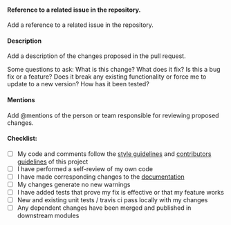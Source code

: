 #### Reference to a related issue in the repository.
Add a reference to a related issue in the repository.

#### Description
Add a description of the changes proposed in the pull request.

Some questions to ask:
What is this change?
What does it fix?
Is this a bug fix or a feature? Does it break any existing functionality or force me to update to a new version?
How has it been tested?

#### Mentions
Add @mentions of the person or team responsible for reviewing proposed changes.

#### Checklist:

- [ ] My code and comments follow the [style guidelines](https://opensimulationinterface.github.io/osi-documentation/osi/commenting.html) and [contributors guidelines](https://opensimulationinterface.github.io/osi-documentation/osi/howtocontribute.html) of this project
- [ ] I have performed a self-review of my own code
- [ ] I have made corresponding changes to the [documentation](https://github.com/OpenSimulationInterface/osi-documentation)
- [ ] My changes generate no new warnings
- [ ] I have added tests that prove my fix is effective or that my feature works
- [ ] New and existing unit tests / travis ci pass locally with my changes
- [ ] Any dependent changes have been merged and published in downstream modules